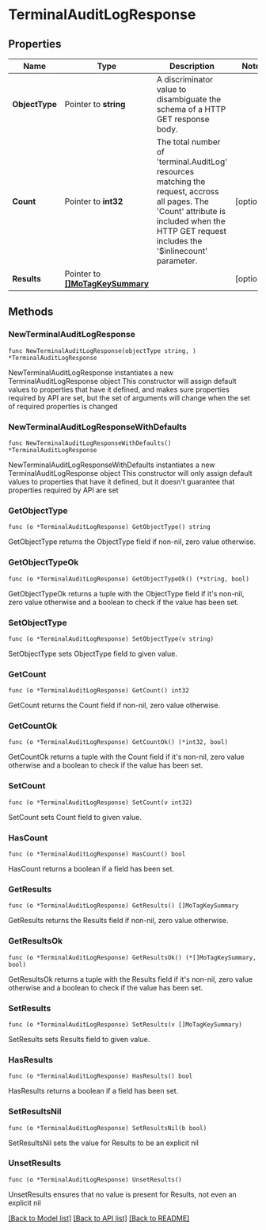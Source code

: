 # TerminalAuditLogResponse

## Properties

Name | Type | Description | Notes
------------ | ------------- | ------------- | -------------
**ObjectType** | Pointer to **string** | A discriminator value to disambiguate the schema of a HTTP GET response body. | 
**Count** | Pointer to **int32** | The total number of &#39;terminal.AuditLog&#39; resources matching the request, accross all pages. The &#39;Count&#39; attribute is included when the HTTP GET request includes the &#39;$inlinecount&#39; parameter. | [optional] 
**Results** | Pointer to [**[]MoTagKeySummary**](mo.TagKeySummary.md) |  | [optional] 

## Methods

### NewTerminalAuditLogResponse

`func NewTerminalAuditLogResponse(objectType string, ) *TerminalAuditLogResponse`

NewTerminalAuditLogResponse instantiates a new TerminalAuditLogResponse object
This constructor will assign default values to properties that have it defined,
and makes sure properties required by API are set, but the set of arguments
will change when the set of required properties is changed

### NewTerminalAuditLogResponseWithDefaults

`func NewTerminalAuditLogResponseWithDefaults() *TerminalAuditLogResponse`

NewTerminalAuditLogResponseWithDefaults instantiates a new TerminalAuditLogResponse object
This constructor will only assign default values to properties that have it defined,
but it doesn't guarantee that properties required by API are set

### GetObjectType

`func (o *TerminalAuditLogResponse) GetObjectType() string`

GetObjectType returns the ObjectType field if non-nil, zero value otherwise.

### GetObjectTypeOk

`func (o *TerminalAuditLogResponse) GetObjectTypeOk() (*string, bool)`

GetObjectTypeOk returns a tuple with the ObjectType field if it's non-nil, zero value otherwise
and a boolean to check if the value has been set.

### SetObjectType

`func (o *TerminalAuditLogResponse) SetObjectType(v string)`

SetObjectType sets ObjectType field to given value.


### GetCount

`func (o *TerminalAuditLogResponse) GetCount() int32`

GetCount returns the Count field if non-nil, zero value otherwise.

### GetCountOk

`func (o *TerminalAuditLogResponse) GetCountOk() (*int32, bool)`

GetCountOk returns a tuple with the Count field if it's non-nil, zero value otherwise
and a boolean to check if the value has been set.

### SetCount

`func (o *TerminalAuditLogResponse) SetCount(v int32)`

SetCount sets Count field to given value.

### HasCount

`func (o *TerminalAuditLogResponse) HasCount() bool`

HasCount returns a boolean if a field has been set.

### GetResults

`func (o *TerminalAuditLogResponse) GetResults() []MoTagKeySummary`

GetResults returns the Results field if non-nil, zero value otherwise.

### GetResultsOk

`func (o *TerminalAuditLogResponse) GetResultsOk() (*[]MoTagKeySummary, bool)`

GetResultsOk returns a tuple with the Results field if it's non-nil, zero value otherwise
and a boolean to check if the value has been set.

### SetResults

`func (o *TerminalAuditLogResponse) SetResults(v []MoTagKeySummary)`

SetResults sets Results field to given value.

### HasResults

`func (o *TerminalAuditLogResponse) HasResults() bool`

HasResults returns a boolean if a field has been set.

### SetResultsNil

`func (o *TerminalAuditLogResponse) SetResultsNil(b bool)`

 SetResultsNil sets the value for Results to be an explicit nil

### UnsetResults
`func (o *TerminalAuditLogResponse) UnsetResults()`

UnsetResults ensures that no value is present for Results, not even an explicit nil

[[Back to Model list]](../README.md#documentation-for-models) [[Back to API list]](../README.md#documentation-for-api-endpoints) [[Back to README]](../README.md)


